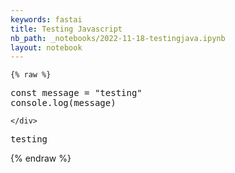 ```yaml
---
keywords: fastai
title: Testing Javascript
nb_path: _notebooks/2022-11-18-testingjava.ipynb
layout: notebook
---
```


<!--
#################################################
### THIS FILE WAS AUTOGENERATED! DO NOT EDIT! ###
#################################################
# file to edit: _notebooks/2022-11-18-testingjava.ipynb
-->

<div class="container" id="notebook-container">
        
    {% raw %}
    
<div class="cell border-box-sizing code_cell rendered">
<div class="input">

<div class="inner_cell">
    <div class="input_area">
<div class=" highlight hl-javascript"><pre><span></span><span class="kr">const</span> <span class="nx">message</span> <span class="o">=</span> <span class="s2">&quot;testing&quot;</span>
<span class="nx">console</span><span class="p">.</span><span class="nx">log</span><span class="p">(</span><span class="nx">message</span><span class="p">)</span>
</pre></div>

    </div>
</div>
</div>

<div class="output_wrapper">
<div class="output">

<div class="output_area">

<div class="output_subarea output_stream output_stdout output_text">
<pre>testing
</pre>
</div>
</div>

</div>
</div>

</div>
    {% endraw %}

</div>
 

